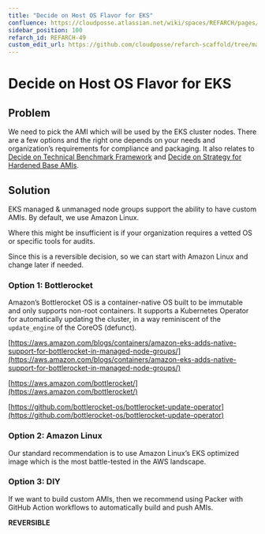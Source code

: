 ```yaml
---
title: "Decide on Host OS Flavor for EKS"
confluence: https://cloudposse.atlassian.net/wiki/spaces/REFARCH/pages/1176109972/REFARCH-49+-+Decide+on+Host+OS+Flavor+for+EKS
sidebar_position: 100
refarch_id: REFARCH-49
custom_edit_url: https://github.com/cloudposse/refarch-scaffold/tree/main/docs/docs/fundamentals/design-decisions/foundational-platform/decide-on-host-os-flavor-for-eks.md
---
```


# Decide on Host OS Flavor for EKS

## Problem
We need to pick the AMI which will be used by the EKS cluster nodes. There are a few options and the right one depends on your needs and organization’s requirements for compliance and packaging. It also relates to [Decide on Technical Benchmark Framework](/reference-architecture/fundamentals/design-decisions/foundational-benchmark-compliance/decide-on-technical-benchmark-framework) and [Decide on Strategy for Hardened Base AMIs](/reference-architecture/fundamentals/design-decisions/foundational-benchmark-compliance/decide-on-strategy-for-hardened-base-amis).

## Solution
EKS managed & unmanaged node groups support the ability to have custom AMIs. By default, we use Amazon Linux.

Where this might be insufficient is if your organization requires a vetted OS or specific tools for audits.

Since this is a reversible decision, so we can start with Amazon Linux and change later if needed.

### Option 1: Bottlerocket
Amazon’s Bottlerocket OS is a container-native OS built to be immutable and only supports non-root containers. It supports a Kubernetes Operator for automatically updating the cluster, in a way reminiscent of the `update_engine` of the CoreOS (defunct).

[https://aws.amazon.com/blogs/containers/amazon-eks-adds-native-support-for-bottlerocket-in-managed-node-groups/](https://aws.amazon.com/blogs/containers/amazon-eks-adds-native-support-for-bottlerocket-in-managed-node-groups/)

[https://aws.amazon.com/bottlerocket/](https://aws.amazon.com/bottlerocket/)

[https://github.com/bottlerocket-os/bottlerocket-update-operator](https://github.com/bottlerocket-os/bottlerocket-update-operator)

### Option 2: Amazon Linux
Our standard recommendation is to use Amazon Linux’s EKS optimized image which is the most battle-tested in the AWS landscape.

### Option 3: DIY
If we want to build custom AMIs, then we recommend using Packer with GitHub Action workflows to automatically build and push AMIs.

**REVERSIBLE**





